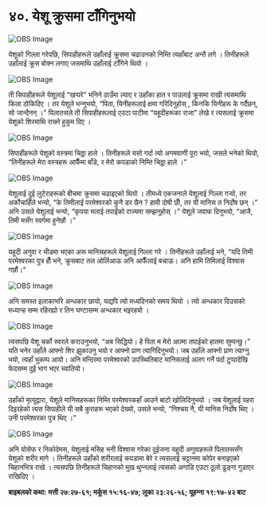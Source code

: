 # ४०. येशू क्रुसमा टाँगिनुभयो

![OBS Image](https://cdn.door43.org/obs/jpg/360px/obs-en-40-01.jpg)

येशूको गिल्ला गरेपछि, सिपाहीहरूले उहाँलाई क्रूसमा चढाउनको निम्ति त्यहाँबाट अन्तै लगे । तिनीहरूले उहाँलाई क्रूस बोक्न लगाए जसमाथि उहाँलाई टाँगिने थियो ।

![OBS Image](https://cdn.door43.org/obs/jpg/360px/obs-en-40-02.jpg)

ती सिपाहीहरूले येशूलाई “खप्परे” भनिने ठाउँमा ल्याए र उहाँका हात र पाउलाई क्रूसमा राखी त्यसमाथि किला ठोकिदिए । तर येशूले भन्‍नुभयो, “पिता, यिनीहरूलाई क्षमा गरिदिनुहोस् , किनकि यिनीहरू के गर्दैछन्, सो जान्दैनन् ।” पिलातसले ती सिपाहीहरूलाई एउटा पाटीमा “यहूदीहरूका राजा” लेखे र त्यसलाई क्रूसमा येशूको शिरमाथि राख्‍ने हुकुम दिए ।

![OBS Image](https://cdn.door43.org/obs/jpg/360px/obs-en-40-03.jpg)

सिपाहीहरूले येशूको वस्‍त्रमा चिठ्ठा हाले । तिनीहरूले यसो गर्दा त्यो अगमवाणी पूरा भयो, जसले भनेको थियो, “तिनीहरूले मेरा वस्‍त्रहरू आफैँमा बाँडे, र मेरो कपडाको निम्ति चिठ्ठा हाले ।”

![OBS Image](https://cdn.door43.org/obs/jpg/360px/obs-en-40-04.jpg)

येशूलाई दुई लुटेराहरूको बीचमा क्रूसमा चढाइएको थियो । तीमध्ये एकजनाले येशूलाई गिल्ला गर्‍यो, तर अर्कोचाहिँले भन्यो, “के तिमीलाई परमेश्‍वरको कुनै डर छैन ? हामी दोषी छौँ, तर यी मानिस त निर्दोष छन् ।” अनि उसले येशूलाई भन्यो, “कृपया मलाई तपाईंको राज्यमा सम्झनुहोस् ।” येशूले जवाफ दिनुभयो, “आजै, तिमी मसँग स्वर्गमा हुनेछौ ।”

![OBS Image](https://cdn.door43.org/obs/jpg/360px/obs-en-40-05.jpg)

यहूदी अगुवा र भीडमा भएका अरू मानिसहरूले येशूलाई गिल्ला गरे । तिनीहरूले उहाँलाई भने, “यदि तिमी परमेश्‍वरका पुत्र हौँ भने, क्रूसबाट तल ओर्लिआऊ अनि आफैँलाई बचाऊ। अनि हामि तिमिलाई विश्‍वास गर्छौ।"

![OBS Image](https://cdn.door43.org/obs/jpg/360px/obs-en-40-06.jpg)

अनि समस्त इलाकाभरि अन्धकार छायो, यद्यपि त्यो मध्यदिनको समय थियो । त्यो अन्धकार दिउसको मध्यान्ह सम्म रहिरह्यो र तिन घण्टासम्‍म अन्धकार भइरहयो ।

![OBS Image](https://cdn.door43.org/obs/jpg/360px/obs-en-40-07.jpg)

त्यसपछि येशू चर्को स्वरले कराउनुभयो, “अब सिद्धियो। हे पिता म मेरो आत्‍मा तपाईको हातमा सुम्‍पन्‍छु।" यति भनेर उहाँले आफ्‍नो शिर झुकाउनु भयो र आफ्‍नो प्राण त्‍यागिदिनुभयो। जब उहाँले आफ्‍नो प्राण त्‍याग्‍नु भयो, त्‍यहाँ भुकम्‍प आयो। अनि मन्‍दिरमा परमेश्‍वरको उपस्‍थितिबाट मानिसलाई अलग गर्ने पर्दा टुप्‍पादेखि फेदसम्‍म दुई भाग भएर च्‍यातियो।

![OBS Image](https://cdn.door43.org/obs/jpg/360px/obs-en-40-08.jpg)

उहाँको मृत्युद्वारा, येशूले मानिसहरूका निम्ति परमेश्‍वरकहाँ आउने बाटो खोलिदिनुभयो । जब येशूलाई पहरा दिइरहेको त्यस सिपाहीले यी सबै कुराहरू भएको देख्यो, उसले भन्यो, “निश्‍चय नै, यी मानिस निर्दोष थिए । उनी परमेश्‍वरका पुत्र थिए ।”

![OBS Image](https://cdn.door43.org/obs/jpg/360px/obs-en-40-09.jpg)

अनि योसेफ र निकोदेमस, येशूलाई मसिह भनी विश्‍वास गरेका दुईजना यहूदी अगुवाहरूले पिलातससँग येशूको शरीर मागे । तिनीहरूले उहाँको शरीरलाई कपडामा बेरे र त्यसलाई चट्टानमा कोपेर बनाइएको चिहानभित्र राखे । त्यसपछि तिनीहरूले चिहानको मुख थुन्‍नलाई त्यसको अगाडि एउटा ठूलो ढुङ्गा गुडाएर राखिदिए ।

__बाइबलको कथा: मत्ती २७:२७-६१; मर्कूस १५:१६-४७; लूका २३:२६-५६; यूहन्‍ना १९:१७-४२ बाट__
